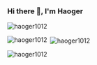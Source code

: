### Hi there 👋, I'm Haoger

<!--
**haoger1012/haoger1012** is a ✨ _special_ ✨ repository because its `README.md` (this file) appears on your GitHub profile.

Here are some ideas to get you started:

- 🔭 I’m currently working on ...
- 🌱 I’m currently learning ...
- 👯 I’m looking to collaborate on ...
- 🤔 I’m looking for help with ...
- 💬 Ask me about ...
- 📫 How to reach me: ...
- 😄 Pronouns: ...
- ⚡ Fun fact: ...
-->

<p align="left"> <img src="https://komarev.com/ghpvc/?username=haoger1012&label=Profile%20views&color=0e75b6&style=flat" alt="haoger1012" /> </p>

<p><img align="left" src="https://github-readme-stats.vercel.app/api/top-langs?username=haoger1012&show_icons=true&locale=en&layout=compact" alt="haoger1012" /></p>

<p>&nbsp;<img align="center" src="https://github-readme-stats.vercel.app/api?username=haoger1012&show_icons=true&locale=en" alt="haoger1012" /></p>

<p><img align="center" src="https://github-readme-streak-stats.herokuapp.com/?user=haoger1012&" alt="haoger1012" /></p>
